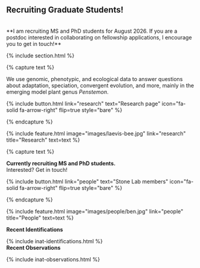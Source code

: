 ---
---

[//]: # (Research page)

## Recruiting Graduate Students!
<br>
**I am recruiting MS and PhD students for August 2026. If you are a postdoc interested in collaborating on fellowship applications, I encourage you to get in touch!**

{% include section.html %}

{% capture text %}

We use genomic, phenotypic, and ecological data to answer questions about adaptation, speciation, convergent evolution, and more, mainly in the emerging model plant genus *Penstemon*.

{%
  include button.html
  link="research"
  text="Research page"
  icon="fa-solid fa-arrow-right"
  flip=true
  style="bare"
%}

{% endcapture %}

{%
  include feature.html
  image="images/laevis-bee.jpg"
  link="research"
  title="Research"
  text=text
%}


[//]: # (People page)
{% capture text %}

**Currently recruiting MS and PhD students.**
<br>
Interested? Get in touch!


{%
  include button.html
  link="people"
  text="Stone Lab members"
  icon="fa-solid fa-arrow-right"
  flip=true
  style="bare"
%}

{% endcapture %}

{%
  include feature.html
  image="images/people/ben.jpg"
  link="people"
  title="People"
  text=text
%}


[//]: # (iNat identifications)

<div class="inat-container">
  <div class="inat-widget" id="inat-identifications">
    <strong>Recent Identifications</strong>
    <ul class="inat-id-list"></ul>
  </div>
</div>
{% include inat-identifications.html %}


[//]: # (iNat observations)

<div class="inat-container">
  <div class="inat-widget" id="inat-observations">
    <strong>Recent Observations</strong>
    <ul class="inat-id-list"></ul>
  </div>
</div>
{% include inat-observations.html %}


<div style="clear: both;"></div>
